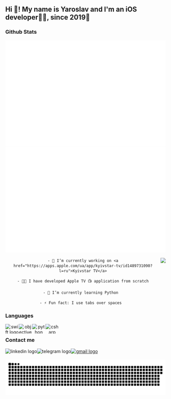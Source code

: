 <h2 align="left">Hi 👋! My name is Yaroslav and I'm an iOS developer👨‍💻, since 2019🚀</h2>

<h3 align="left">Github Stats</h2>
<div align="center">
<picture><source media="(prefers-color-scheme: auto)" srcset="https://raw.githubusercontent.com/lelonco/GitHub-Stats-Visualization/master/generated/auto/languages.svg"><img alt="Languages used by User Name" src="https://raw.githubusercontent.com/lelonco/GitHub-Stats-Visualization/master/generated/auto/languages.svg"></picture>
<picture><source media="(prefers-color-scheme: auto)" srcset="https://raw.githubusercontent.com/lelonco/GitHub-Stats-Visualization/master/generated/auto/overview.svg"><img alt="Languages used by User Name" src="https://raw.githubusercontent.com/lelonco/GitHub-Stats-Visualization/master/generated/auto/overview.svg"></picture>

</div>

<div align="center">
    <img align="right" src="https://spotify-github-profile.vercel.app/api/view?uid=31j5clbhzsrfpm2sibptlcjowpbe&cover_image=true&theme=default&show_offline=false&background_color=121212&interchange=false" />
    
    - 🔭 I’m currently working on <a href="https://apps.apple.com/ua/app/kyivstar-tv/id1489731090?l=ru">Kyivstar TV</a>
  
    - 👨‍💻 I have developed Apple TV 📺 application from scratch

    - 🌱 I’m currently learning Python  

    - ⚡ Fun fact: I use tabs over spaces  
    
  <h3 align="left">Languages</h2>
  <img align="left" src="https://cdn.jsdelivr.net/gh/devicons/devicon/icons/swift/swift-original.svg" height="30" width="42" alt="swift logo"  />
  <img align="left" src="https://cdn.jsdelivr.net/gh/devicons/devicon/icons/objectivec/objectivec-plain.svg" height="30" width="42" alt="objectivec logo"  />
  <img align="left" src="https://cdn.jsdelivr.net/gh/devicons/devicon/icons/python/python-plain-wordmark.svg" height="30" width="42" alt="python logo"  />
  <img align="left" src="https://cdn.jsdelivr.net/gh/devicons/devicon/icons/csharp/csharp-original.svg" height="30" width="42" alt="csharp logo"  />
  <div align="left"> 
  </br>
    <h3 align="left">Contact me</h2>
  <a href="mailto:fast.yarik@gmail.com" target="_blank">
    <img src="https://img.shields.io/static/v1?message=Gmail&logo=gmail&label=&color=D14836&logoColor=white&labelColor=&style=for-the-badge" height="35" alt="gmail logo"  />
  </a>
  <a href="https://www.linkedin.com/in/yaroslav-arkushenko/" target="_blank">
    <img align="left" src="https://img.shields.io/static/v1?message=LinkedIn&logo=linkedin&label=&color=0077B5&logoColor=white&labelColor=&style=for-the-badge" height="35" alt="linkedin logo"  />
  </a>
  <a href="https://t.me/imroslav" target="_blank">
    <img align="left" src="https://img.shields.io/static/v1?message=Telegram&logo=telegram&label=&color=2CA5E0&logoColor=white&labelColor=&style=for-the-badge" height="35" alt="telegram logo"  />
  </a>
  </div>
</div>

<br clear="both">

<img src="https://raw.githubusercontent.com/lelonco/lelonco/output/snake.svg" alt="Snake animation" />

